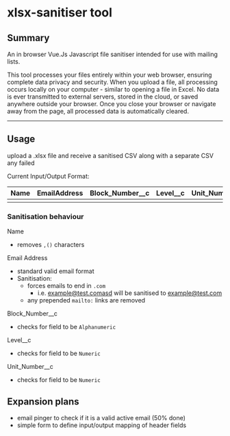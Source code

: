 # xlsx-sanitiser tool

## Summary

An in browser Vue.Js Javascript file sanitiser intended for use with mailing lists.  

This tool processes your files entirely within your web browser, ensuring complete data privacy and security. When you
upload a file, all processing occurs locally on your computer - similar to opening a file in Excel. No data is ever
transmitted to external servers, stored in the cloud, or saved anywhere outside your browser. Once you close your
browser or navigate away from the page, all processed data is automatically cleared.

----

## Usage
upload a .xlsx file and receive a sanitised CSV along with a separate CSV any failed

Current Input/Output Format:

| Name | EmailAddress | Block_Number__c | Level__c | Unit_Number__c |
|------|---------|-------|-------|------|
| |

### Sanitisation behaviour

Name
* removes `,()` characters

Email Address
* standard valid email format
* Sanitisation:
  * forces emails to end in `.com`
    * i.e. example@test.comasd will be sanitised to example@test.com
  * any prepended `mailto:` links are removed

Block_Number__c
* checks for field to be `Alphanumeric`

Level__c
* checks for field to be `Numeric`

Unit_Number__c
* checks for field to be `Numeric`

## Expansion plans

* email pinger to check if it is a valid active email (50% done)
* simple form to define input/output mapping of header fields
